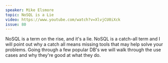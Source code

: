 ```yaml
---
speaker: Mike Elsmore
topic: NoSQL is a Lie
video: https://www.youtube.com/watch?v=XlvjCU0iXck
issue: 80
---
```


NoSQL is a term on the rise, and it's a lie. NoSQL is a catch-all term and I will point out why a catch all means missing tools that may help solve your problems. Going through a few popular DB's we will walk through the use cases and why they're good at what they do.

